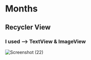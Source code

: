 # Months 
## Recycler View
### I used --> TextView & ImageView
![Screenshot (22)](https://user-images.githubusercontent.com/92260346/140182594-9e21cf28-a4a5-43eb-b82d-857d40f797f4.png)

